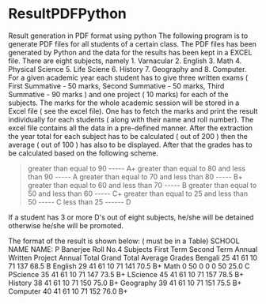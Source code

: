 # ResultPDFPython
Result generation in PDF format using python
The following program is to generate PDF files for all students of a certain class. The PDF files has been generated by Python and the data for the results has been kept in a EXCEL file. There are eight subjects, namely 1. Varnacular 2. English 3. Math 4. Physical Science 5. Life Sciene 6. History 7. Geography and 8. Computer. For a given academic year each student has to give three written exams ( First Summative - 50 marks, Second Summative - 50 marks, Third Summative - 90 marks ) and one project ( 10 marks) for each of the subjects. The marks for the whole academic session will be stored in a Excel file ( see the excel file). One has to fetch the marks and print the result individually for each students ( along with their name and roll number). The excel file contains all the data in a pre-defined manner. After the extraction the year total for each subject has to be calculated ( out of 200 ) then the average ( out of 100 ) has also to be displayed. After that the grades has to be calculated based on the following scheme.
  > greater than equal to 90 ----- A+
  > greater than equal to 80 and less than 90 ----- A 
  > greater than equal to 70 and less than 80 ----- B+
  > greater than equal to 60 and less than 70 ----- B
  > greater than equal to 50 and less than 60 ----- C+
  > greater than equal to 25 and less than 50 ----- C
  > less than 25 ------ D

If a student has 3 or more D's out of eight subjects, he/she will be detained otherwise he/she will be promoted.

The format of the result is shown below: ( must be in a Table)
                      SCHOOL NAME
NAME:       P Banerjee                            Roll No.4
Subjects    First Term    Second Term     Annual Written    Project     Annual Total    Grand Total     Average     Grades
Bengali       25              41              61              10            71              137           68.5        B
English       29              41              61              10            71              141           70.5        B+
Math          0               50              0               0             0               50            25.0        C
PScience      35              41              61              10            71              147           73.5        B+
LScience      45              41              61              10            71              157           78.5        B+
History       38              41              61              10            71              150           75.0        B+
Geography     39              41              61              10            71              151           75.5        B+
Computer      40              41              61              10            71              152           76.0        B+

